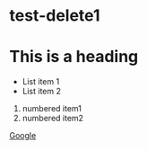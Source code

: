 # test-delete1
# This is a heading
- List item 1
- List item 2
1. numbered item1
1. numbered item2

[Google](https://www.google.com/)
